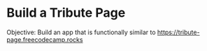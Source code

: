 # Build a Tribute Page

Objective: Build an app that is functionally similar to https://tribute-page.freecodecamp.rocks